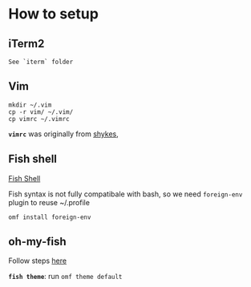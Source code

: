 # How to setup

## iTerm2
```
See `iterm` folder
```

## Vim
```
mkdir ~/.vim
cp -r vim/ ~/.vim/
cp vimrc ~/.vimrc
```

**`vimrc`** was originally from [shykes](https://github.com/shykes/devbox),

## Fish shell

[Fish Shell](https://fishshell.com/)

Fish syntax is not fully compatibale with bash, so we need `foreign-env` plugin to reuse ~/.profile

```
omf install foreign-env
```

## oh-my-fish

Follow steps [here](https://github.com/oh-my-fish/oh-my-fish)

**`fish theme`**: run `omf theme default`
